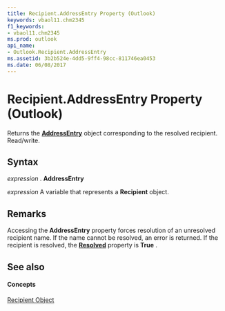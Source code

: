 ```yaml
---
title: Recipient.AddressEntry Property (Outlook)
keywords: vbaol11.chm2345
f1_keywords:
- vbaol11.chm2345
ms.prod: outlook
api_name:
- Outlook.Recipient.AddressEntry
ms.assetid: 3b2b524e-4dd5-9ff4-98cc-811746ea0453
ms.date: 06/08/2017
---
```



# Recipient.AddressEntry Property (Outlook)

Returns the **[AddressEntry](addressentry-object-outlook.md)** object corresponding to the resolved recipient. Read/write.


## Syntax

 _expression_ . **AddressEntry**

 _expression_ A variable that represents a **Recipient** object.


## Remarks

Accessing the **AddressEntry** property forces resolution of an unresolved recipient name. If the name cannot be resolved, an error is returned. If the recipient is resolved, the **[Resolved](recipient-resolved-property-outlook.md)** property is **True** .


## See also


#### Concepts


[Recipient Object](recipient-object-outlook.md)

